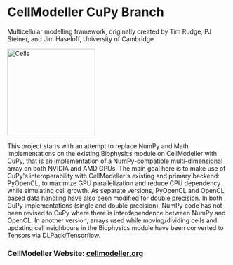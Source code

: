 CellModeller CuPy Branch
========================
Multicellular modelling framework, originally created by Tim Rudge, PJ Steiner, and Jim Haseloff, University of Cambridge

<img src="https://data.plantsci.cam.ac.uk/Haseloff/files/stacks-image-5b52112.png" alt="Cells" width="200px"/>

This project starts with an attempt to replace NumPy and Math implementations on the existing Biophysics module on CellModeller with CuPy, that is an implementation of a NumPy-compatible multi-dimensional array on both NVIDIA and AMD GPUs. The main goal here is to make use of CuPy's interoperability with CellModeller's existing and primary backend: PyOpenCL, to maximize GPU parallelization and reduce CPU dependency while simulating cell growth. As separate versions, PyOpenCL and OpenCL based data handling have also been modified for double precision. In both CuPy implementations (single and double precision), NumPy code has not been revised to CuPy where there is interdependence between NumPy and OpenCL. In another version, arrays used while moving/dividing cells and updating cell neighbours in the Biophysics module have been converted to Tensors via DLPack/Tensorflow.

### CellModeller Website: [cellmodeller.org](http://cellmodeller.org)
